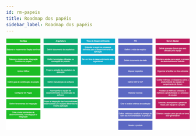 ```yaml
---
id: rm-papeis
title: Roadmap dos papéis
sidebar_label: Roadmap dos papéis
---
```


![roadmap_papeis](assets/roadmap/roadmap-papeis.png)

